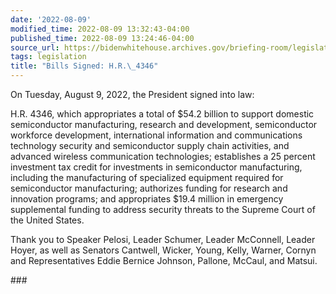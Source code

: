 ```yaml
---
date: '2022-08-09'
modified_time: 2022-08-09 13:32:43-04:00
published_time: 2022-08-09 13:24:46-04:00
source_url: https://bidenwhitehouse.archives.gov/briefing-room/legislation/2022/08/09/bills-signed-h-r-4346/
tags: legislation
title: "Bills Signed: H.R.\_4346"
---
```

 
On Tuesday, August 9, 2022, the President signed into law:

H.R. 4346, which appropriates a total of $54.2 billion to support
domestic semiconductor manufacturing, research and development,
semiconductor workforce development, international information and
communications technology security and semiconductor supply chain
activities, and advanced wireless communication technologies;
establishes a 25 percent investment tax credit for investments in
semiconductor manufacturing, including the manufacturing of specialized
equipment required for semiconductor manufacturing; authorizes funding
for research and innovation programs; and appropriates $19.4 million in
emergency supplemental funding to address security threats to the
Supreme Court of the United States.  
  
Thank you to Speaker Pelosi, Leader Schumer, Leader McConnell, Leader
Hoyer, as well as Senators Cantwell, Wicker, Young, Kelly, Warner,
Cornyn and Representatives Eddie Bernice Johnson, Pallone, McCaul, and
Matsui.

\###
